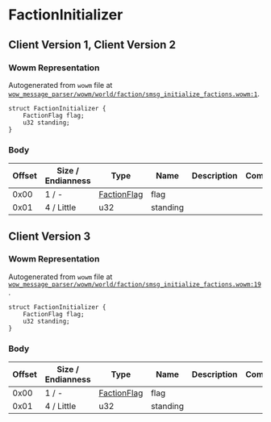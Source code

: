 # FactionInitializer

## Client Version 1, Client Version 2

### Wowm Representation

Autogenerated from `wowm` file at [`wow_message_parser/wowm/world/faction/smsg_initialize_factions.wowm:1`](https://github.com/gtker/wow_messages/tree/main/wow_message_parser/wowm/world/faction/smsg_initialize_factions.wowm#L1).
```rust,ignore
struct FactionInitializer {
    FactionFlag flag;
    u32 standing;
}
```
### Body

| Offset | Size / Endianness | Type | Name | Description | Comment |
| ------ | ----------------- | ---- | ---- | ----------- | ------- |
| 0x00 | 1 / - | [FactionFlag](factionflag.md) | flag |  |  |
| 0x01 | 4 / Little | u32 | standing |  |  |

## Client Version 3

### Wowm Representation

Autogenerated from `wowm` file at [`wow_message_parser/wowm/world/faction/smsg_initialize_factions.wowm:19`](https://github.com/gtker/wow_messages/tree/main/wow_message_parser/wowm/world/faction/smsg_initialize_factions.wowm#L19).
```rust,ignore
struct FactionInitializer {
    FactionFlag flag;
    u32 standing;
}
```
### Body

| Offset | Size / Endianness | Type | Name | Description | Comment |
| ------ | ----------------- | ---- | ---- | ----------- | ------- |
| 0x00 | 1 / - | [FactionFlag](factionflag.md) | flag |  |  |
| 0x01 | 4 / Little | u32 | standing |  |  |


